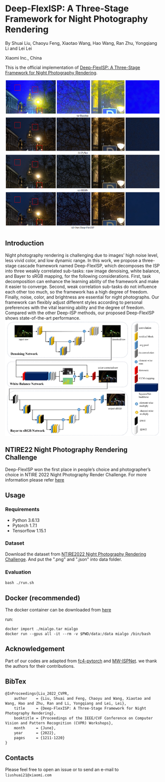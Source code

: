 # Deep-FlexISP: A Three-Stage Framework for Night Photography Rendering

By Shuai Liu, Chaoyu Feng, Xiaotao Wang, Hao Wang, Ran Zhu, Yongqiang Li and Lei Lei

Xiaomi Inc., China

This is the official implementation of [Deep-FlexISP: A Three-Stage Framework for Night Photography Rendering](https://openaccess.thecvf.com/content/CVPR2022W/NTIRE/papers/Liu_Deep-FlexISP_A_Three-Stage_Framework_for_Night_Photography_Rendering_CVPRW_2022_paper.pdf).



<img src="./figures/compare.png" style="zoom:100%;" />


## Introduction
Night photography rendering is challenging due to images’ high noise level, less vivid color, and low dynamic range. In this work, we propose a three-stage cascade framework named Deep-FlexISP, which decomposes the ISP into three weakly correlated sub-tasks: raw image denoising, white balance, and Bayer to sRGB mapping, for the following considerations. First, task decomposition can enhance the learning ability of the framework and make it easier to converge. Second, weak correlation sub-tasks do not influence each other too much, so the framework has a high degree of freedom. Finally, noise, color, and brightness are essential for night photographs. Our framework can flexibly adjust different styles according to personal preferences with the vital learning ability and the degree of freedom. Compared with the other Deep-ISP methods, our proposed Deep-FlexISP shows state-of-the-art performance.
<img src="./figures/structure.png" style="zoom:100%;" />

## NTIRE22 Night Photography Rendering Challenge
Deep-FlexISP won the first place in people’s choice and photographer’s choice in NTIRE 2022 Night Photography Render Challenge. For more information please refer [here](https://openaccess.thecvf.com/content/CVPR2022W/NTIRE/papers/Ershov_NTIRE_2022_Challenge_on_Night_Photography_Rendering_CVPRW_2022_paper.pdf)


## Usage

### Requirements
* Python 3.6.13
* Pytorch 1.7.1
* Tensorflow 1.15.1

### Dataset
Download the dataset from [NTIRE2022 Night Photography Rendering Challenge](https://nightimaging.org/). And put the ".png" and ".json" into data folder.

### Evaluation
```
bash ./run.sh
```

## Docker (recommended)
The docker container can be downloaded from [here](https://drive.google.com/file/d/1f6EhX3kZvgE6FIj0dRnGuCVryT3BIYOz/view?usp=sharing)

run:
```
docker import ./mialgo.tar mialgo
docker run --gpus all -it --rm -v $PWD/data:/data mialgo /bin/bash
```

## Acknowledgement
Part of our codes are adapted from [fc4-pytorch](https://github.com/matteo-rizzo/fc4-pytorch) and [MW-ISPNet](https://github.com/cszhilu1998/MW-ISPNet). we thank the authors for their contributions.

## BibTex
```
@InProceedings{Liu_2022_CVPR,
    author    = {Liu, Shuai and Feng, Chaoyu and Wang, Xiaotao and Wang, Hao and Zhu, Ran and Li, Yongqiang and Lei, Lei},
    title     = {Deep-FlexISP: A Three-Stage Framework for Night Photography Rendering},
    booktitle = {Proceedings of the IEEE/CVF Conference on Computer Vision and Pattern Recognition (CVPR) Workshops},
    month     = {June},
    year      = {2022},
    pages     = {1211-1220}
}
```

## Contacts
Please feel free to open an issue or to send an e-mail to ```liushuai21@xiaomi.com```